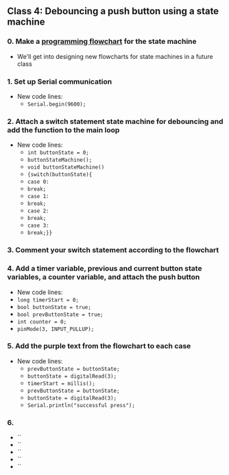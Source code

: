 ## Class 4: Debouncing a push button using a state machine

### 0. Make a [programming flowchart](https://i.imgur.com/zPMWbWn.png) for the state machine
- We'll get into designing new flowcharts for state machines in a future class

### 1. Set up Serial communication
- New code lines:
  - `Serial.begin(9600);`

### 2. Attach a switch statement state machine for debouncing and add the function to the main loop
- New code lines:
  - `int buttonState = 0;`
  - `buttonStateMachine();`
  - `void buttonStateMachine()`
  - `{switch(buttonState){`
  - `case 0: `
  - `break;`
  - `case 1:`
  - `break;`
  - `case 2:`
  - `break;`
  - `case 3:`
  - `break;}}`

### 3. Comment your switch statement according to the flowchart

### 4. Add a timer variable, previous and current button state variables, a counter variable, and attach the push button
- New code lines:
- `long timerStart = 0;`
- `bool buttonState = true;`
- `bool prevButtonState = true;`
- `int counter = 0;`
- `pinMode(3, INPUT_PULLUP);`
### 5. Add the purple text from the flowchart to each case
- New code lines:
  - `prevButtonState = buttonState;`
  - `buttonState = digitalRead(3);`
  - `timerStart = millis();`
  - `prevButtonState = buttonState;`
  - `buttonState = digitalRead(3);`
  - `Serial.println("successful press");`
### 6.   
  

- ``
- ``
- ``
- ``
- ``




 





